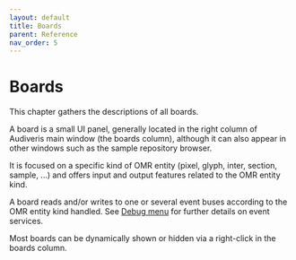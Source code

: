 ```yaml
---
layout: default
title: Boards
parent: Reference
nav_order: 5
---
```

# Boards

This chapter gathers the descriptions of all boards.

A board is a small UI panel, generally located in the right column of Audiveris main window
(the boards column), although it can also appear in other windows such as the sample repository
browser.

It is focused on a specific kind of OMR entity (pixel, glyph, inter, section, sample, ...) and
offers input and output features related to the OMR entity kind.

A board reads and/or writes to one or several event buses according to the OMR entity kind handled.
See [Debug menu](../menus/debug.md) for further details on event services.

Most boards can be dynamically shown or hidden via a right-click in the boards column.
